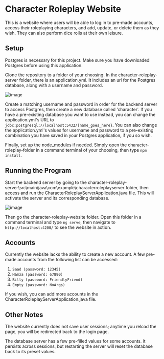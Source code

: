 # Character Roleplay Website

This is a website where users will be able to log in to pre-made accounts, access their roleplaying characters, and add, update, or delete them as they wish. They can also perform dice rolls at their own leisure.

## Setup 

Postgres is necessary for this project. Make sure you have downloaded Postgres before using this application.

Clone the repository to a folder of your choosing. In the character-roleplay-server folder, there is an application.yml. It includes an url for the Postgres database, along with a username and password.

![image](https://github.com/SaadHaiderGit/CharacterRoleplayWebsite/assets/118562950/aa6da21a-6f2d-4082-a2a9-062d0e1df656)

Create a matching username and password in order for the backend server to access Postgres, then create a new database called 'character'. If you have a pre-existing database you want to use instead, you can change the application.yml's URL to `jdbc:postgresql://localhost:5432/{name_goes_here}`. You can also change the application.yml's values for username and password to a pre-existing combination you have saved in your Postgres application, if you so wish.

Finally, set up the node_modules if needed. Simply open the character-roleplay-folder in a command terminal of your choosing, then type `npm install`.

## Running the Program

Start the backend server by going to the character-roleplay-server\src\main\java\com\example\characterroleplayserver folder, then access and run the CharacterRoleplayServerApplication.java file. This will activate the server and its corresponding database.

![image](https://github.com/SaadHaiderGit/CharacterRoleplayWebsite/assets/118562950/af786383-3bdb-4132-8d99-01a87eec235f)

Then go the character-roleplay-website folder. Open this folder in a command terminal and type `ng serve`, then navigate to `http://localhost:4200/` to see the website in action.

## Accounts

Currently the website lacks the ability to create a new account. A few pre-made accounts from the following list can be accessed:
1) `Saad (password: 12345)`
2) `Hamza (password: 67890)`
3) `Billy (password: FriendlyFriend)`
4) `Empty (password: NoArgs)`

If you wish, you can add more accounts in the CharacterRoleplayServerApplication.java file. 

## Other Notes

The website currently does not save user sessions; anytime you reload the page, you will be redirected back to the login page.

The database server has a few pre-filled values for some accounts. It persists across sessions, but restarting the server will reset the database back to its preset values.
